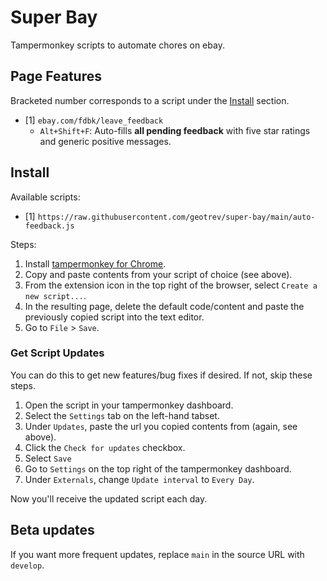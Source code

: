 # Super Bay

Tampermonkey scripts to automate chores on ebay.

## Page Features

Bracketed number corresponds to a script under the [Install](#install) section.

- [1] `ebay.com/fdbk/leave_feedback`
  - `Alt+Shift+F`: Auto-fills **all pending feedback** with five star ratings and generic positive messages.

## Install

Available scripts:

- [1] `https://raw.githubusercontent.com/geotrev/super-bay/main/auto-feedback.js`

Steps:

1. Install [tampermonkey for Chrome](https://chrome.google.com/webstore/detail/tampermonkey/dhdgffkkebhmkfjojejmpbldmpobfkfo).
2. Copy and paste contents from your script of choice (see above).
3. From the extension icon in the top right of the browser, select `Create a new script...`.
4. In the resulting page, delete the default code/content and paste the previously copied script into the text editor.
5. Go to `File` > `Save`.

### Get Script Updates

You can do this to get new features/bug fixes if desired. If not, skip these steps.

1. Open the script in your tampermonkey dashboard.
2. Select the `Settings` tab on the left-hand tabset.
3. Under `Updates`, paste the url you copied contents from (again, see above).
4. Click the `Check for updates` checkbox.
5. Select `Save`
6. Go to `Settings` on the top right of the tampermonkey dashboard.
7. Under `Externals`, change `Update interval` to `Every Day`.

Now you'll receive the updated script each day.

## Beta updates

If you want more frequent updates, replace `main` in the source URL with `develop`.
